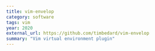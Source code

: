 ```yaml
---
title: vim-envelop
category: software
tags: vim
year: 2020
external_url: https://github.com/timbedard/vim-envelop
summary: "Vim virtual environment plugin"
---
```

